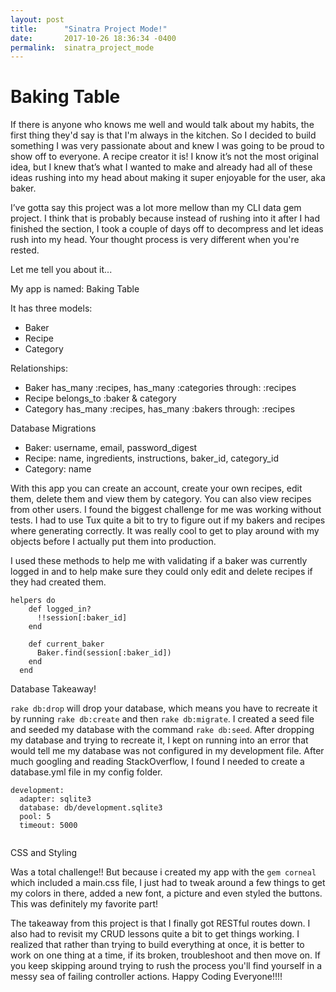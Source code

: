 ```yaml
---
layout: post
title:      "Sinatra Project Mode!"
date:       2017-10-26 18:36:34 -0400
permalink:  sinatra_project_mode
---
```


# Baking Table

If there is anyone who knows me well and would talk about my habits, the first thing they'd say is that I'm always in the kitchen. So I decided to build something I was very passionate about and knew I was going to be proud to show off to everyone. A recipe creator it is! I know it’s not the most original idea, but I knew that’s what I wanted to make and already had all of these ideas rushing into my head about making it super enjoyable for the user, aka baker. 

I’ve gotta say this project was a lot more mellow than my CLI data gem project. I think that is probably because instead of rushing into it after I had finished the section, I took a couple of days off to decompress and let ideas rush into my head. Your thought process is very different when you're rested.   

Let me tell you about it...

My app is named: Baking Table

It has three models:
* Baker
* Recipe
* Category

Relationships:
* Baker has_many :recipes, has_many :categories through: :recipes
* Recipe belongs_to :baker & category
* Category has_many :recipes, has_many :bakers through: :recipes

Database Migrations
* Baker: username, email, password_digest
* Recipe: name, ingredients, instructions, baker_id, category_id
* Category: name

With this app you can create an account, create your own recipes, edit them, delete them and view them by category. You can also view recipes from other users. I found the biggest challenge for me was working without tests. I had to use Tux quite a bit to try to figure out if my bakers and recipes where generating correctly. It was really cool to get to play around with my objects before I actually put them into production. 

I used these methods to help me with validating if a baker was currently logged in and to help make sure they could only  edit and delete recipes if they had created them.

```
helpers do
    def logged_in?
      !!session[:baker_id]
    end

    def current_baker
      Baker.find(session[:baker_id])
    end
  end

```

Database Takeaway!

`rake db:drop` will drop your database, which means you have to recreate it by running `rake db:create`  and then `rake db:migrate`. I created a seed file and seeded my database with the command `rake db:seed`. 
After dropping my database and trying to recreate it, I kept on running into an error that would tell me my database was not configured in my development file. After much googling and reading StackOverflow, I found I needed to create a database.yml file in my config folder.

```
development:
  adapter: sqlite3
  database: db/development.sqlite3
  pool: 5
  timeout: 5000
	
```

CSS and Styling 
 
Was a total challenge!! But because i created my app with the `gem corneal` which included a main.css file, I just had to tweak around a few things to get my colors in there, added a new font, a picture and even styled the buttons. This was definitely my favorite part!


The takeaway from this project is that I finally got RESTful routes down. I also had to revisit my CRUD lessons quite a bit to get things working. I realized that rather than trying to build everything at once, it is better to work on one thing at a time, if its broken, troubleshoot and then move on. If you keep skipping around trying to rush the process you'll find yourself in a messy sea of failing controller actions. Happy Coding Everyone!!!! 



